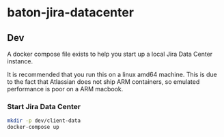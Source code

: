 # baton-jira-datacenter

## Dev
A docker compose file exists to help you start up a local Jira Data Center instance.

It is recommended that you run this on a linux amd64 machine. This is due to the fact that Atlassian does not ship ARM containers, so emulated performance is poor on a ARM macbook.

### Start Jira Data Center
```bash
mkdir -p dev/client-data
docker-compose up
```